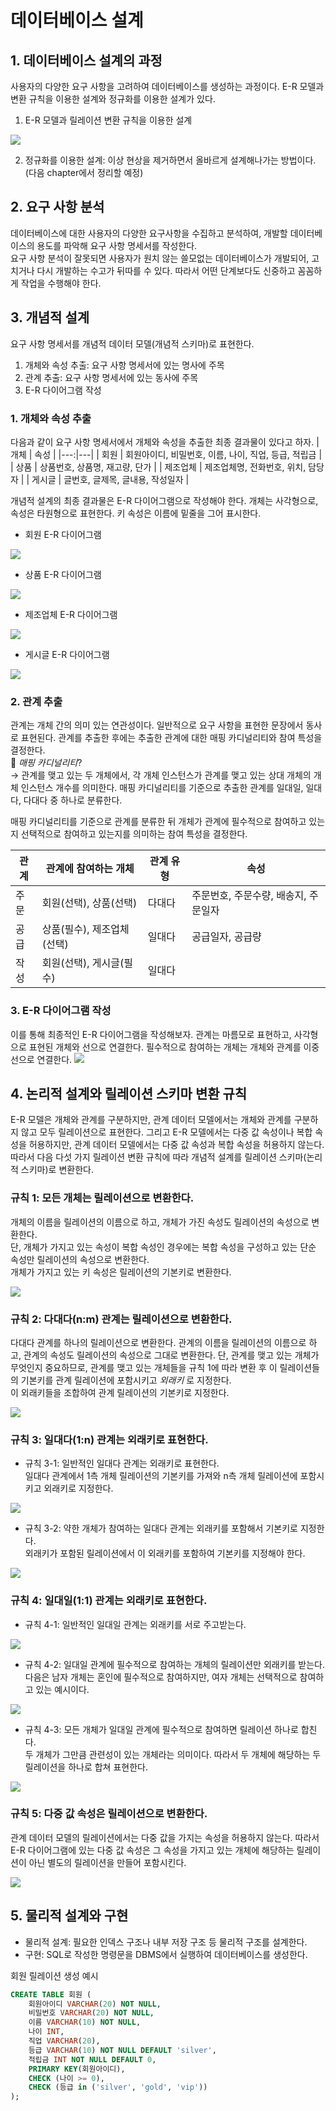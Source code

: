 # 데이터베이스 설계
## 1. 데이터베이스 설계의 과정
사용자의 다양한 요구 사항을 고려하여 데이터베이스를 생성하는 과정이다. E-R 모델과 변환 규칙을 이용한 설계와 정규화를 이용한 설계가 있다.

1. E-R 모델과 릴레이션 변환 규칙을 이용한 설계
<img src="./images/DB_design.jpg">

2. 정규화를 이용한 설계: 이상 현상을 제거하면서 올바르게 설계해나가는 방법이다. (다음 chapter에서 정리할 예정)

## 2. 요구 사항 분석
데이터베이스에 대한 사용자의 다양한 요구사항을 수집하고 분석하여, 개발할 데이터베이스의 용도를 파악해 요구 사항 명세서를 작성한다.    
요구 사항 분석이 잘못되면 사용자가 원치 않는 쓸모없는 데이터베이스가 개발되어, 고치거나 다시 개발하는 수고가 뒤따를 수 있다. 따라서 어떤 단계보다도 신중하고 꼼꼼하게 작업을 수행해야 한다.

## 3. 개념적 설계
요구 사항 명세서를 개념적 데이터 모델(개념적 스키마)로 표현한다.
1. 개체와 속성 추출: 요구 사항 명세서에 있는 명사에 주목
2. 관계 추출: 요구 사항 명세서에 있는 동사에 주목
3. E-R 다이어그램 작성

### 1. 개체와 속성 추출
다음과 같이 요구 사항 명세서에서 개체와 속성을 추출한 최종 결과물이 있다고 하자.
| 개체 | 속성 |
|---:|---|
| 회원 | 회원아이디, 비밀번호, 이름, 나이, 직업, 등급, 적립금 |
| 상품 | 상품번호, 상품명, 재고량, 단가 |
| 제조업체 | 제조업체명, 전화번호, 위치, 담당자 |
| 게시글 | 글번호, 글제목, 글내용, 작성일자 |

개념적 설계의 최종 결과물은 E-R 다이어그램으로 작성해야 한다. 개체는 사각형으로, 속성은 타원형으로 표현한다. 키 속성은 이름에 밑줄을 그어 표시한다.
- 회원 E-R 다이어그램
<img src="./images/member_erd.jpg">

- 상품 E-R 다이어그램
<img src="./images/product_erd.jpg">

- 제조업체 E-R 다이어그램
<img src="./images/manufacturer_erd.jpg">

- 게시글 E-R 다이어그램
<img src="./images/article_erd.jpg">

### 2. 관계 추출
관계는 개체 간의 의미 있는 연관성이다. 일반적으로 요구 사항을 표현한 문장에서 동사로 표현된다. 관계를 추출한 후에는 추출한 관계에 대한 매핑 카디널리티와 참여 특성을 결정한다.   
📌 _매핑 카디널리티_?    
→ 관계를 맺고 있는 두 개체에서, 각 개체 인스턴스가 관계를 맺고 있는 상대 개체의 개체 인스턴스 개수를 의미한다. 매핑 카디널리티를 기준으로 추출한 관계를 일대일, 일대다, 다대다 중 하나로 분류한다.

매핑 카디널리티를 기준으로 관계를 분류한 뒤 개체가 관계에 필수적으로 참여하고 있는지 선택적으로 참여하고 있는지를 의미하는 참여 특성을 결정한다.

| 관계 | 관계에 참여하는 개체 | 관계 유형 | 속성 |
|---|---|---|---|
| 주문 | 회원(선택), 상품(선택) | 다대다 | 주문번호, 주문수량, 배송지, 주문일자 |
| 공급 | 상품(필수), 제조업체(선택) | 일대다 | 공급일자, 공급량 |
| 작성 | 회원(선택), 게시글(필수) | 일대다 | |

### 3. E-R 다이어그램 작성
이를 통해 최종적인 E-R 다이어그램을 작성해보자. 관계는 마름모로 표현하고, 사각형으로 표현된 개체와 선으로 연결한다. 필수적으로 참여하는 개체는 개체와 관계를 이중선으로 연결한다.
<img src="./images/final_erd.jpg">

## 4. 논리적 설계와 릴레이션 스키마 변환 규칙
E-R 모델은 개체와 관계를 구분하지만, 관계 데이터 모델에서는 개체와 관계를 구분하지 않고 모두 릴레이션으로 표현한다. 그리고 E-R 모델에서는 다중 값 속성이나 복합 속성을 허용하지만, 관계 데이터 모델에서는 다중 값 속성과 복합 속성을 허용하지 않는다.   
따라서 다음 다섯 가지 릴레이션 변환 규칙에 따라 개념적 설계를 릴레이션 스키마(논리적 스키마)로 변환한다.

### 규칙 1: 모든 개체는 릴레이션으로 변환한다.
개체의 이름을 릴레이션의 이름으로 하고, 개체가 가진 속성도 릴레이션의 속성으로 변환한다.   
단, 개체가 가지고 있는 속성이 복합 속성인 경우에는 복합 속성을 구성하고 있는 단순 속성만 릴레이션의 속성으로 변환한다.    
개체가 가지고 있는 키 속성은 릴레이션의 기본키로 변환한다.

<img src="./images/규칙1.jpg">

### 규칙 2: 다대다(n:m) 관계는 릴레이션으로 변환한다.
다대다 관계를 하나의 릴레이션으로 변환한다. 관계의 이름을 릴레이션의 이름으로 하고, 관계의 속성도 릴레이션의 속성으로 그대로 변환한다. 단, 관계를 맺고 있는 개체가 무엇인지 중요하므로, 관계를 맺고 있는 개체들을 규칙 1에 따라 변환 후 이 릴레이션들의 기본키를 관계 릴레이션에 포함시키고 _외래키_ 로 지정한다.    
이 외래키들을 조합하여 관계 릴레이션의 기본키로 지정한다.

<img src="./images/규칙2.jpg">

### 규칙 3: 일대다(1:n) 관계는 외래키로 표현한다.
- 규칙 3-1: 일반적인 일대다 관계는 외래키로 표현한다.  
일대다 관계에서 1측 개체 릴레이션의 기본키를 가져와 n측 개체 릴레이션에 포함시키고 외래키로 지정한다.

<img src="./images/규칙3-1.jpg">

- 규칙 3-2: 약한 개체가 참여하는 일대다 관계는 외래키를 포함해서 기본키로 지정한다.    
외래키가 포함된 릴레이션에서 이 외래키를 포함하여 기본키를 지정해야 한다.

<img src="./images/규칙3-2.jpg">

### 규칙 4: 일대일(1:1) 관계는 외래키로 표현한다.
- 규칙 4-1: 일반적인 일대일 관계는 외래키를 서로 주고받는다.

<img src="./images/규칙4-1.jpg">

- 규칙 4-2: 일대일 관계에 필수적으로 참여하는 개체의 릴레이션만 외래키를 받는다.    
다음은 남자 개체는 혼인에 필수적으로 참여하지만, 여자 개체는 선택적으로 참여하고 있는 예시이다.

<img src="./images/규칙4-2.jpg">

- 규칙 4-3: 모든 개체가 일대일 관계에 필수적으로 참여하면 릴레이션 하나로 합친다.    
두 개체가 그만큼 관련성이 있는 개체라는 의미이다. 따라서 두 개체에 해당하는 두 릴레이션을 하나로 합쳐 표현한다.

<img src="./images/규칙4-3.jpg">

### 규칙 5: 다중 값 속성은 릴레이션으로 변환한다.
관계 데이터 모델의 릴레이션에서는 다중 값을 가지는 속성을 허용하지 않는다. 따라서 E-R 다이어그램에 있는 다중 값 속성은 그 속성을 가지고 있는 개체에 해당하는 릴레이션이 아닌 별도의 릴레이션을 만들어 포함시킨다.

<img src="./images/규칙5.jpg">

## 5. 물리적 설계와 구현
- 물리적 설계: 필요한 인덱스 구조나 내부 저장 구조 등 물리적 구조를 설계한다.
- 구현: SQL로 작성한 명령문을 DBMS에서 실행하여 데이터베이스를 생성한다.

회원 릴레이션 생성 예시
```sql
CREATE TABLE 회원 (
    회원아이디 VARCHAR(20) NOT NULL,
    비밀번호 VARCHAR(20) NOT NULL,
    이름 VARCHAR(10) NOT NULL,
    나이 INT,
    직업 VARCHAR(20),
    등급 VARCHAR(10) NOT NULL DEFAULT 'silver',
    적립금 INT NOT NULL DEFAULT 0,
    PRIMARY KEY(회원아이디),
    CHECK (나이 >= 0),
    CHECK (등급 in ('silver', 'gold', 'vip'))
);
```